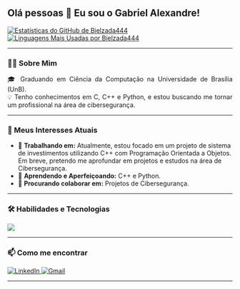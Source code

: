 ## Olá pessoas 👋 Eu sou o Gabriel Alexandre!

<p align="left">
  <a href="https://github.com/Bielzada444">
    <img align="center" src="https://github-readme-stats.vercel.app/api?username=Bielzada444&show_icons=true&theme=radical&rank_icon=github&hide_border=true" alt="Estatísticas do GitHub de Bielzada444" />
  </a>
  <a href="https://github.com/Bielzada444">
    <img align="center" src="https://github-readme-stats.vercel.app/api/top-langs/?username=Bielzada444&layout=compact&theme=radical&hide_border=true" alt="Linguagens Mais Usadas por Bielzada444" />
  </a>
</p>

---

### 👨‍💻 Sobre Mim

<p align="justify">
  🎓 Graduando em Ciência da Computação na Universidade de Brasília (UnB). <br>
  💡 Tenho conhecimentos em C, C++ e Python, e estou buscando me tornar um profissional na área de cibersegurança. <br>
</p>

---

### 🚀 Meus Interesses Atuais

* 🔭 **Trabalhando em:** Atualmente, estou focado em um projeto de sistema de investimentos utilizando C++ com Programação Orientada a Objetos. Em breve, pretendo me aprofundar em projetos e estudos na área de Cibersegurança.
* 🌱 **Aprendendo e Aperfeiçoando:** C++ e Python.
* 👯 **Procurando colaborar em:** Projetos de Cibersegurança.

---

### 🛠️ Habilidades e Tecnologias

<p align="left">
  <a href="https://skillicons.dev">
    <img src="https://skillicons.dev/icons?i=c,cpp,python" />
  </a>
</p>

---

### 📫 Como me encontrar

<p align="left">
  <a href="https://www.linkedin.com/in/gabriel-alexandre-gomes-48619b1b2/" target="_blank">
    <img src="https://img.shields.io/badge/LinkedIn-0077B5?style=for-the-badge&logo=linkedin&logoColor=white" alt="LinkedIn"/>
  </a>
  <a href="mailto:241038942@aluno.unb.br">
    <img src="https://img.shields.io/badge/Gmail-D14836?style=for-the-badge&logo=gmail&logoColor=white" alt="Gmail"/>
  </a>
</p>

---
